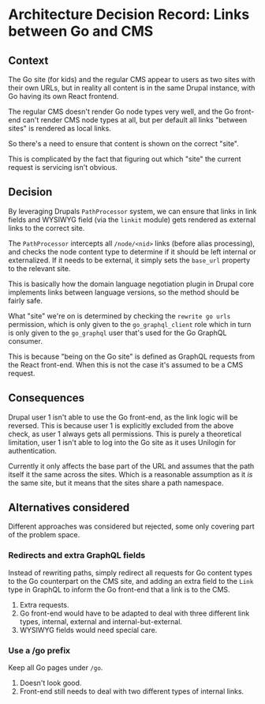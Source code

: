 # Architecture Decision Record: Links between Go and CMS

## Context

The Go site (for kids) and the regular CMS appear to users as two
sites with their own URLs, but in reality all content is in the same
Drupal instance, with Go having its own React frontend.

The regular CMS doesn't render Go node types very well, and the Go
front-end can't render CMS node types at all, but per default all
links "between sites" is rendered as local links.

So there's a need to ensure that content is shown on the correct
"site".

This is complicated by the fact that figuring out which "site" the
current request is servicing isn't obvious.

## Decision

By leveraging Drupals `PathProcessor` system, we can ensure that links
in link fields and WYSIWYG field (via the `linkit` module) gets
rendered as external links to the correct site.

The `PathProcessor` intercepts all `/node/<nid>` links (before alias
processing), and checks the node content type to determine if it
should be left internal or externalized. If it needs to be external,
it simply sets the `base_url` property to the relevant site.

This is basically how the domain language negotiation plugin in Drupal
core implements links between language versions, so the method should
be fairly safe.

What "site" we're on is determined by checking the `rewrite go urls`
permission, which is only given to the `go_graphql_client` role which
in turn is only given to the `go_graphql` user that's used for the Go
GraphQL consumer.

This is because "being on the Go site" is defined as GraphQL requests
from the React front-end. When this is not the case it's assumed to be
a CMS request.

## Consequences

Drupal user 1 isn't able to use the Go front-end, as the link logic
will be reversed. This is because user 1 is explicitly excluded from
the above check, as user 1 always gets all permissions. This is purely
a theoretical limitation, user 1 isn't able to log into the Go site as
it uses Unilogin for authentication.

Currently it only affects the base part of the URL and assumes that
the path itself it the same across the sites. Which is a reasonable
assumption as it *is* the same site, but it means that the sites share
a path namespace.

## Alternatives considered

Different approaches was considered but rejected, some only covering
part of the problem space.

### Redirects and extra GraphQL fields

Instead of rewriting paths, simply redirect all requests for Go
content types to the Go counterpart on the CMS site, and adding an extra
field to the `Link` type in GraphQL to inform the Go front-end that a
link is to the CMS.

1. Extra requests.
2. Go front-end would have to be adapted to deal with three different
   link types, internal, external and internal-but-external.
3. WYSIWYG fields would need special care.

### Use a /go prefix

Keep all Go pages under `/go`.

1. Doesn't look good.
2. Front-end still needs to deal with two different types of internal
   links.

